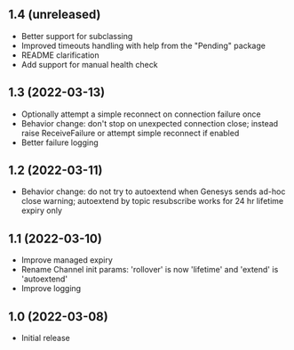 1.4 (unreleased)
-----------------

- Better support for subclassing
- Improved timeouts handling with help from the "Pending" package
- README clarification
- Add support for manual health check

1.3 (2022-03-13)
-----------------

- Optionally attempt a simple reconnect on connection failure once
- Behavior change: don't stop on unexpected connection close; instead raise
  ReceiveFailure or attempt simple reconnect if enabled
- Better failure logging

1.2 (2022-03-11)
-----------------

- Behavior change: do not try to autoextend when Genesys sends ad-hoc
  close warning; autoextend by topic resubscribe works for 24 hr lifetime
  expiry only

1.1 (2022-03-10)
-----------------

- Improve managed expiry
- Rename Channel init params: 'rollover' is now 'lifetime' and 'extend'
  is 'autoextend'
- Improve logging


1.0 (2022-03-08)
-----------------

- Initial release
